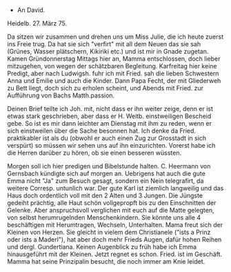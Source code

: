 + An David.

 Heidelb. 27. März 75.

Da sitzen wir zusammen und drehen uns um Miss Julie, die ich heute zuerst ins Freie trug. Da hat sie sich "verfirt" mit all dem Neuen das sie sah (Grünes, Wasser plätschern, Kikiriki etc.) und ist mir in Gnade zugetan. 
Kamen Gründonnerstag Mittags hier an, Mamma entschlossen, doch lieber mitzugehen, von wegen der schätzbaren Begleitung. Karfreitag hier keine Predigt, aber nach Ludwigsh. fuhr ich mit Fried. sah die lieben Schwestern Anna und Emilie und auch die Kinder. Dann Papa Fecht, der mit Gliederweh zu Bett liegt, doch sich zu erholen scheint, und Abends mit Fried. zur Aufführung von Bachs Matth.passion.

Deinen Brief teilte ich Joh. mit, nicht dass er ihn weiter zeige, denn er ist etwas stark geschrieben, aber dass er H. Weitb. einstweiligen Bescheid gebe. So ist es mir dann leichter am Dienstag mit ihm zu reden, wenn er sich einstweilen über die Sache besonnen hat. Ich denke da Fried. praktikabler ist als du (obwohl er auch einen Zug zur Grosstadt in sich verspürt) so müssen wir sehen uns auf ihn einzurichten. Vorerst habe ich die Herren darüber zu hören, ob sie einen besseren wüssten.

Morgen soll ich hier predigen und Bibelstunde halten. C. Heermann von Gernsbach kündigte sich auf morgen an. Uebrigens hat auch die gute Emma nicht "Ja" zum Besuch gesagt, sondern ein Nein telegrafirt, da weitere Corresp. untunlich war. Der gute Karl ist ziemlich langweilig und das Haus doch ordentlich voll mit den 2 Alten und 3 Jungen. Die Jüngste gedeiht prächtig, alle Haut schön vollgepropft bis zu den Einschnitten der Gelenke. Aber anspruchsvoll verglichen mit euch auf die Matte gelegten, von selbst herumrugelnden Menschenkindern. Sie könnte uns alle 4 beschäftigen mit Herumtragen, Wechseln, Unterhalten. Mama freut sich der Kleinen von Herzen. Sie gleicht in vielem dem Christianele ("ists a Prinz oder ists a Maderl"), hat aber doch mehr Frieds Augen, dafür hohen Reihen und dergl. Gundertiana. 
Keinen Augenblick zu früh habe ich Emma hinausgeführt mit der Kleinen. Jetzt regnet es schon. Fried. ist im Geschäft. Mamma hat seine Prinzipalin besucht, die noch immer am Knie leidet.
